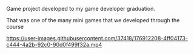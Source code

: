 Game project developed to my game developer graduation.

That was one of the many mini games that we developed through the course




https://user-images.githubusercontent.com/37418/176912208-4ff04173-c444-4a2b-92c0-90d0f499f32a.mp4

